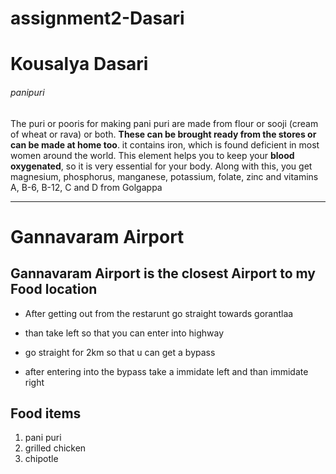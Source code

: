 # assignment2-Dasari
# Kousalya Dasari
###### panipuri
The puri or pooris for making pani puri are made from flour or sooji (cream of wheat or rava) or both. **These can be brought ready from the stores or can be made at home too**.
it contains iron, which is found deficient in most women around the world. This element helps you to keep your **blood oxygenated**, so it is very essential for your body. Along with this, you get magnesium, phosphorus, manganese, potassium, folate, zinc and vitamins A, B-6, B-12, C and D from Golgappa

---------------------------------------------------------

# Gannavaram Airport
## Gannavaram Airport is the closest Airport to my Food location

   - After getting out from the restarunt go straight towards gorantlaa

   - than take left so that you can enter into highway

   - go straight for 2km so that u can get a bypass

   - after entering into the bypass take a immidate left and than immidate right

## Food items

1. pani puri
2. grilled chicken
3. chipotle
